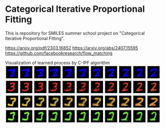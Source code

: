# Categorical Iterative Proportional Fitting
This is repository for SMILES summer school project on "Categorical Iterative Proportional Fitting". 

https://arxiv.org/pdf/2303.16852
https://arxiv.org/abs/2407.15595
https://github.com/facebookresearch/flow_matching





Visualization of learned process by C-IPF algorithm
![image info](./images/IPF_1.png)
![image info](./images/IPF_2.png)
![image info](./images/IPF_3.png)
![image info](./images/IPF_4.png)
